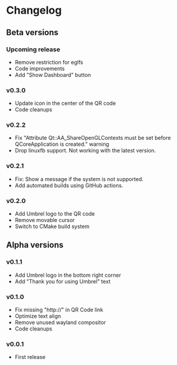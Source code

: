 # Changelog

## Beta versions

### Upcoming release

- Remove restriction for eglfs
- Code improvements
- Add "Show Dashboard" button

### v0.3.0

- Update icon in the center of the QR code
- Code cleanups

### v0.2.2

- Fix "Attribute Qt::AA_ShareOpenGLContexts must be set before QCoreApplication is created." warning
- Drop linuxfb support. Not working with the latest version.

### v0.2.1

- Fix: Show a message if the system is not supported.
- Add automated builds using GitHub actions.

### v0.2.0

- Add Umbrel logo to the QR code
- Remove movable cursor
- Switch to CMake build system

## Alpha versions

### v0.1.1

- Add Umbrel logo in the bottom right corner
- Add "Thank you for using Umbrel" text

### v0.1.0

- Fix missing "http://" in QR Code link
- Optimize text align
- Remove unused wayland compositor
- Code cleanups

### v0.0.1

- First release